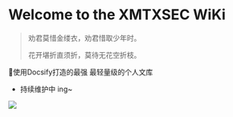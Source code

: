 # **Welcome to the XMTXSEC WiKi**

> 劝君莫惜金缕衣，劝君惜取少年时。
>
> 花开堪折直须折，莫待无花空折枝。

 💪使用Docsify打造的最强 最轻量级的个人文库

- 持续维护中 ing~


![](https://cdn.jsdelivr.net/gh/xmtxsec/picture/img/202212301633042.jpg)